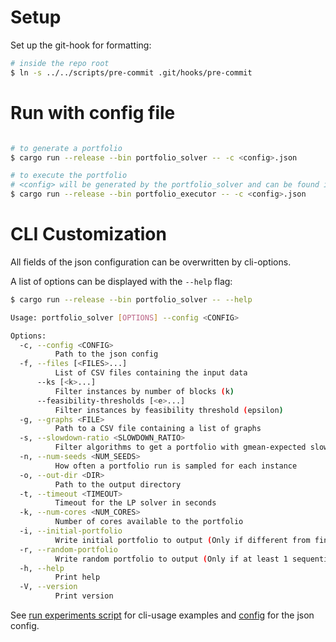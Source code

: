 # Setup

Set up the git-hook for formatting:
```sh
# inside the repo root
$ ln -s ../../scripts/pre-commit .git/hooks/pre-commit
```

# Run with config file

```sh

# to generate a portfolio
$ cargo run --release --bin portfolio_solver -- -c <config>.json

# to execute the portfolio
# <config> will be generated by the portfolio_solver and can be found in the set output directory
$ cargo run --release --bin portfolio_executor -- -c <config>.json
```

# CLI Customization

All fields of the json configuration can be overwritten by cli-options.

A list of options can be displayed with the `--help` flag:

```sh
$ cargo run --release --bin portfolio_solver -- --help

Usage: portfolio_solver [OPTIONS] --config <CONFIG>

Options:
  -c, --config <CONFIG>
          Path to the json config
  -f, --files [<FILES>...]
          List of CSV files containing the input data
      --ks [<k>...]
          Filter instances by number of blocks (k)
      --feasibility-thresholds [<e>...]
          Filter instances by feasibility threshold (epsilon)
  -g, --graphs <FILE>
          Path to a CSV file containing a list of graphs
  -s, --slowdown-ratio <SLOWDOWN_RATIO>
          Filter algorithms to get a portfolio with gmean-expected slowdown (Values < 1.0 mean speedup)
  -n, --num-seeds <NUM_SEEDS>
          How often a portfolio run is sampled for each instance
  -o, --out-dir <DIR>
          Path to the output directory
  -t, --timeout <TIMEOUT>
          Timeout for the LP solver in seconds
  -k, --num-cores <NUM_CORES>
          Number of cores available to the portfolio
  -i, --initial-portfolio
          Write initial portfolio to output (Only if different from final portfolio)
  -r, --random-portfolio
          Write random portfolio to output (Only if at least 1 sequential algorithm remains after slowdown filtering)
  -h, --help
          Print help
  -V, --version
          Print version
```

See [run experiments script](scripts/run_experiments.sh) for cli-usage examples
and [config](config/portfolio1.json) for the json config.
